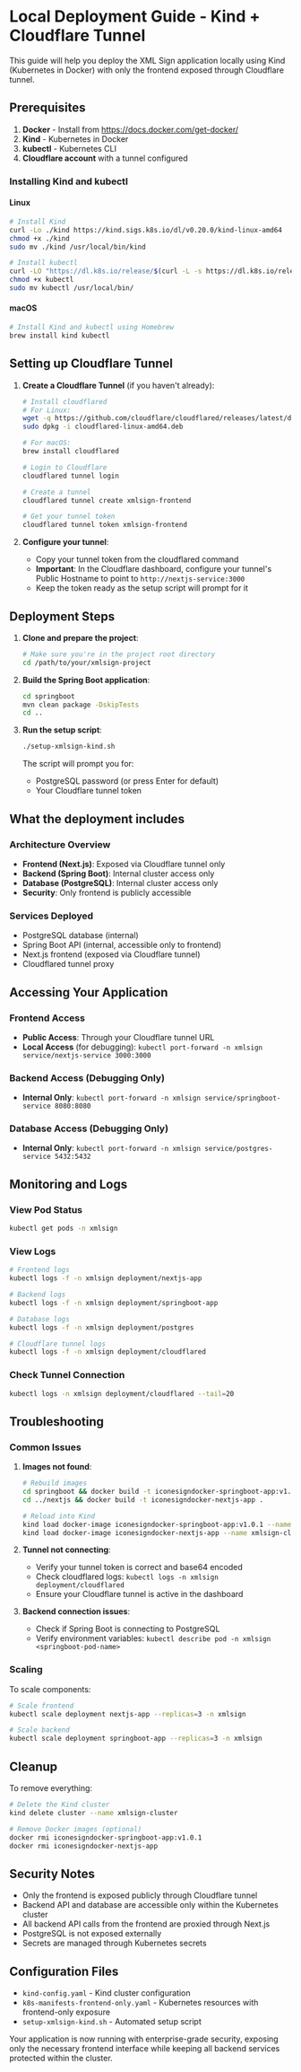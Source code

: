 # Local Deployment Guide - Kind + Cloudflare Tunnel

This guide will help you deploy the XML Sign application locally using Kind (Kubernetes in Docker) with only the frontend exposed through Cloudflare tunnel.

## Prerequisites

1. **Docker** - Install from https://docs.docker.com/get-docker/
2. **Kind** - Kubernetes in Docker
3. **kubectl** - Kubernetes CLI
4. **Cloudflare account** with a tunnel configured

### Installing Kind and kubectl

#### Linux
```bash
# Install Kind
curl -Lo ./kind https://kind.sigs.k8s.io/dl/v0.20.0/kind-linux-amd64
chmod +x ./kind
sudo mv ./kind /usr/local/bin/kind

# Install kubectl
curl -LO "https://dl.k8s.io/release/$(curl -L -s https://dl.k8s.io/release/stable.txt)/bin/linux/amd64/kubectl"
chmod +x kubectl
sudo mv kubectl /usr/local/bin/
```

#### macOS
```bash
# Install Kind and kubectl using Homebrew
brew install kind kubectl
```

## Setting up Cloudflare Tunnel

1. **Create a Cloudflare Tunnel** (if you haven't already):
   ```bash
   # Install cloudflared
   # For Linux:
   wget -q https://github.com/cloudflare/cloudflared/releases/latest/download/cloudflared-linux-amd64.deb
   sudo dpkg -i cloudflared-linux-amd64.deb
   
   # For macOS:
   brew install cloudflared
   
   # Login to Cloudflare
   cloudflared tunnel login
   
   # Create a tunnel
   cloudflared tunnel create xmlsign-frontend
   
   # Get your tunnel token
   cloudflared tunnel token xmlsign-frontend
   ```

2. **Configure your tunnel**:
   - Copy your tunnel token from the cloudflared command
   - **Important**: In the Cloudflare dashboard, configure your tunnel's Public Hostname to point to `http://nextjs-service:3000`
   - Keep the token ready as the setup script will prompt for it

## Deployment Steps

1. **Clone and prepare the project**:
   ```bash
   # Make sure you're in the project root directory
   cd /path/to/your/xmlsign-project
   ```

2. **Build the Spring Boot application**:
   ```bash
   cd springboot
   mvn clean package -DskipTests
   cd ..
   ```

3. **Run the setup script**:
   ```bash
   ./setup-xmlsign-kind.sh
   ```
   
   The script will prompt you for:
   - PostgreSQL password (or press Enter for default)
   - Your Cloudflare tunnel token

## What the deployment includes

### Architecture Overview
- **Frontend (Next.js)**: Exposed via Cloudflare tunnel only
- **Backend (Spring Boot)**: Internal cluster access only
- **Database (PostgreSQL)**: Internal cluster access only
- **Security**: Only frontend is publicly accessible

### Services Deployed
- PostgreSQL database (internal)
- Spring Boot API (internal, accessible only to frontend)
- Next.js frontend (exposed via Cloudflare tunnel)
- Cloudflared tunnel proxy

## Accessing Your Application

### Frontend Access
- **Public Access**: Through your Cloudflare tunnel URL
- **Local Access** (for debugging): `kubectl port-forward -n xmlsign service/nextjs-service 3000:3000`

### Backend Access (Debugging Only)
- **Internal Only**: `kubectl port-forward -n xmlsign service/springboot-service 8080:8080`

### Database Access (Debugging Only)
- **Internal Only**: `kubectl port-forward -n xmlsign service/postgres-service 5432:5432`

## Monitoring and Logs

### View Pod Status
```bash
kubectl get pods -n xmlsign
```

### View Logs
```bash
# Frontend logs
kubectl logs -f -n xmlsign deployment/nextjs-app

# Backend logs
kubectl logs -f -n xmlsign deployment/springboot-app

# Database logs
kubectl logs -f -n xmlsign deployment/postgres

# Cloudflare tunnel logs
kubectl logs -f -n xmlsign deployment/cloudflared
```

### Check Tunnel Connection
```bash
kubectl logs -n xmlsign deployment/cloudflared --tail=20
```

## Troubleshooting

### Common Issues

1. **Images not found**:
   ```bash
   # Rebuild images
   cd springboot && docker build -t iconesigndocker-springboot-app:v1.0.1 .
   cd ../nextjs && docker build -t iconesigndocker-nextjs-app .
   
   # Reload into Kind
   kind load docker-image iconesigndocker-springboot-app:v1.0.1 --name xmlsign-cluster
   kind load docker-image iconesigndocker-nextjs-app --name xmlsign-cluster
   ```

2. **Tunnel not connecting**:
   - Verify your tunnel token is correct and base64 encoded
   - Check cloudflared logs: `kubectl logs -n xmlsign deployment/cloudflared`
   - Ensure your Cloudflare tunnel is active in the dashboard

3. **Backend connection issues**:
   - Check if Spring Boot is connecting to PostgreSQL
   - Verify environment variables: `kubectl describe pod -n xmlsign <springboot-pod-name>`

### Scaling

To scale components:
```bash
# Scale frontend
kubectl scale deployment nextjs-app --replicas=3 -n xmlsign

# Scale backend
kubectl scale deployment springboot-app --replicas=3 -n xmlsign
```

## Cleanup

To remove everything:
```bash
# Delete the Kind cluster
kind delete cluster --name xmlsign-cluster

# Remove Docker images (optional)
docker rmi iconesigndocker-springboot-app:v1.0.1
docker rmi iconesigndocker-nextjs-app
```

## Security Notes

- Only the frontend is exposed publicly through Cloudflare tunnel
- Backend API and database are accessible only within the Kubernetes cluster
- All backend API calls from the frontend are proxied through Next.js
- PostgreSQL is not exposed externally
- Secrets are managed through Kubernetes secrets

## Configuration Files

- `kind-config.yaml` - Kind cluster configuration
- `k8s-manifests-frontend-only.yaml` - Kubernetes resources with frontend-only exposure
- `setup-xmlsign-kind.sh` - Automated setup script

Your application is now running with enterprise-grade security, exposing only the necessary frontend interface while keeping all backend services protected within the cluster.